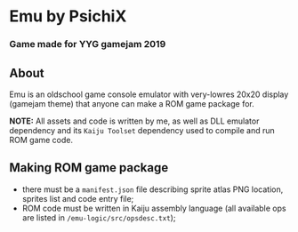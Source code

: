 # Emu by PsichiX
### Game made for YYG gamejam 2019

## About
Emu is an oldschool game console emulator with very-lowres 20x20 display
(gamejam theme) that anyone can make a ROM game package for.

**NOTE:** All assets and code is written by me, as well as DLL emulator
dependency and its `Kaiju Toolset` dependency used to compile and run ROM game
code.

## Making ROM game package
- there must be a `manifest.json` file describing sprite atlas PNG location,
  sprites list and code entry file;
- ROM code must be written in Kaiju assembly language (all available ops are
  listed in `/emu-logic/src/opsdesc.txt`);
